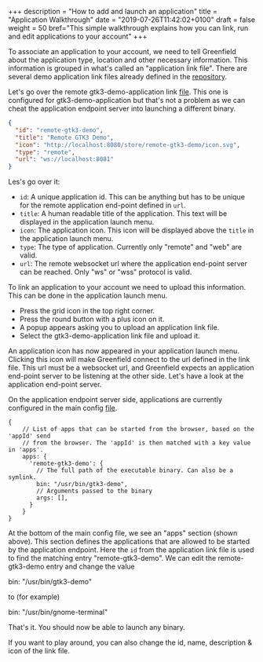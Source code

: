 +++
description = "How to add and launch an application"
title = "Application Walkthrough"
date = "2019-07-26T11:42:02+0100"
draft = false
weight = 50
bref="This simple walkthrough explains how you can link, run and edit applications to your account"
+++

To associate an application to your account, we need to tell Greenfield about the application type, location and other necessary information. This information is grouped in what's called an "application link file".
There are several demo application link files already defined in the [repository](https://github.com/udevbe/greenfield/tree/master/compositor/public/store).

Let's go over the remote gtk3-demo-application link [file]((https://github.com/udevbe/greenfield/blob/master/compositor/public/store/remote-gtk3-demo/link.json)).
This one is configured for gtk3-demo-application but that's not a problem as we can cheat the application endpoint server into launching a different binary.
```json
{
  "id": "remote-gtk3-demo",
  "title": "Remote GTK3 Demo",
  "icon": "http://localhost:8080/store/remote-gtk3-demo/icon.svg",
  "type": "remote",
  "url": "ws://localhost:8081"
}
```
Les's go over it:

- `id`: A unique application id. This can be anything but has to be unique for the remote application end-point defined in `url`.
- `title`: A human readable title of the application. This text will be displayed in the application launch menu.
- `icon`: The application icon. This icon will be displayed above the `title` in the application launch menu.
- `type`: The type of application. Currently only "remote" and "web" are valid.
- `url`: The remote websocket url where the application end-point server can be reached. Only "ws" or "wss" protocol is valid.

To link an application to your account we need to upload this information. This can be done in the application launch menu.

- Press the grid icon in the top right corner.
- Press the round button with a plus icon on it.
- A popup appears asking you to upload an application link file.
- Select the gtk3-demo-application link file and upload it.

An application icon has now appeared in your application launch menu. Clicking this icon will make Greenfield connect
to the url defined in the link file. This url must be a websocket url, and Greenfield expects an application end-point server to
be listening at the other side. Let's have a look at the application end-point server.

On the application endpoint server side, applications are currently configured in the main config [file](https://github.com/udevbe/greenfield/blob/master/app-endpoint-server/config.json5).
```json5
{
    // List of apps that can be started from the browser, based on the 'appId' send
    // from the browser. The 'appId' is then matched with a key value in 'apps'.
    apps: {
      'remote-gtk3-demo': {
        // The full path of the executable binary. Can also be a symlink.
        bin: "/usr/bin/gtk3-demo",
        // Arguments passed to the binary
        args: [],
      }
    }
}
```
At the bottom of the main config file, we see an "apps" section (shown above). This section defines the applications that are allowed 
to be started by the application endpoint. Here the `id` from the application link file is used to find the matching entry "remote-gtk3-demo".
We can edit the remote-gtk3-demo entry and change the value

bin: "/usr/bin/gtk3-demo" 

to (for example)

bin: "/usr/bin/gnome-terminal"

That's it. You should now be able to launch any binary.

If you want to play around, you can also change the id, name, description & icon of the link file.

